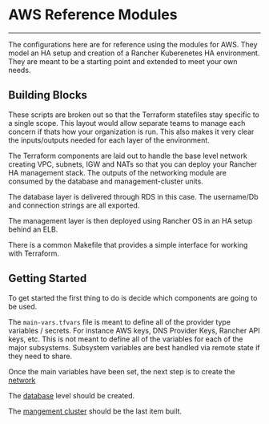 # AWS Reference Modules

---

The configurations here are for reference using the modules for AWS. They model an HA setup and creation of a Rancher Kuberenetes HA environment. They are meant to be a starting point and extended to meet your own needs.

## Building Blocks

These scripts are broken out so that the Terraform statefiles stay specific to a single scope. This layout would allow separate teams to manage each concern if thats how your organization is run. This also makes it very clear the inputs/outputs needed for each layer of the environment.

The Terraform components are laid out to handle the base level network creating VPC, subnets, IGW and NATs so that you can deploy your Rancher HA management stack. The outputs of the networking module are consumed by the database and management-cluster units.

The database layer is delivered through RDS in this case. The username/Db and connection strings are all exported.

The management layer is then deployed using Rancher OS in an HA setup behind an ELB.

There is a common Makefile that provides a simple interface for working with Terraform. 

## Getting Started

To get started the first thing to do is decide which components are going to be used. 

The `main-vars.tfvars` file is meant to define all of the provider type variables / secrets. For instance AWS keys, DNS Provider Keys, Rancher API keys, etc. This is not meant to define all of the variables for each of the major subsystems. Subsystem variables are best handled via remote state if they need to share.

Once the main variables have been set, the next step is to create the [network]()

The [database]() level should be created.

The [mangement cluster]() should be the last item built. 
